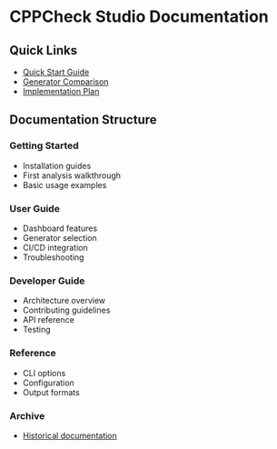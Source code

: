 # CPPCheck Studio Documentation

## Quick Links
- [Quick Start Guide](QUICK_START.md)
- [Generator Comparison](GENERATOR_COMPARISON.md)
- [Implementation Plan](IMPLEMENTATION_PLAN.md)

## Documentation Structure

### Getting Started
- Installation guides
- First analysis walkthrough
- Basic usage examples

### User Guide
- Dashboard features
- Generator selection
- CI/CD integration
- Troubleshooting

### Developer Guide  
- Architecture overview
- Contributing guidelines
- API reference
- Testing

### Reference
- CLI options
- Configuration
- Output formats

### Archive
- [Historical documentation](archive/INDEX.md)
